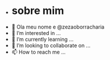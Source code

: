 - # sobre mim
- 👋 Ola meu nome e @zezaoborracharia
- 👀 I’m interested in ...
- 🌱 I’m currently learning ...
- 💞️ I’m looking to collaborate on ...
- 📫 How to reach me ...

<!---
zezaoborracharia/zezaoborracharia is a ✨ special ✨ repository because its `README.md` (this file) appears on your GitHub profile.
You can click the Preview link to take a look at your changes.
--->

